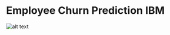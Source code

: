 Employee Churn Prediction IBM
==============================

![alt text](https://github.com/SouravSinhas/Employee-Churn-Prediction/blob/main/reports/figures/PredictionMetricsComparison_ClassifierModels.png)
